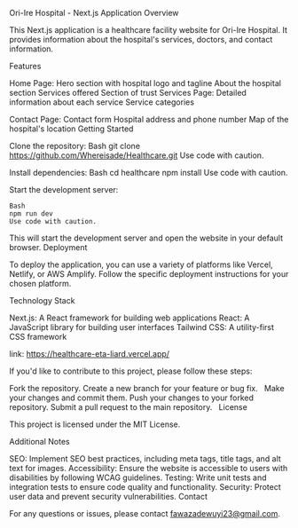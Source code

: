 Ori-Ire Hospital - Next.js Application
Overview

This Next.js application is a healthcare facility website for Ori-Ire Hospital. It provides information about the hospital's services, doctors, and contact information.

Features

Home Page:
Hero section with hospital logo and tagline
About the hospital section
Services offered
Section of trust 
Services Page:
Detailed information about each service
Service categories

Contact Page:
Contact form
Hospital address and phone number
Map of the hospital's location
Getting Started

Clone the repository:
Bash
git clone https://github.com/Whereisade/Healthcare.git
Use code with caution.

Install dependencies:
Bash
cd healthcare
npm install
Use code with caution.

Start the development server:
```
Bash
npm run dev
Use code with caution.
```

This will start the development server and open the website in your default browser.
Deployment

To deploy the application, you can use a variety of platforms like Vercel, Netlify, or AWS Amplify. Follow the specific deployment instructions for your chosen platform.

Technology Stack

Next.js: A React framework for building web applications
React: A JavaScript library for building user interfaces
Tailwind CSS: A utility-first CSS framework   

link: https://healthcare-eta-liard.vercel.app/


If you'd like to contribute to this project, please follow these steps:

Fork the repository.
Create a new branch for your feature or bug fix.   
Make your changes and commit them.
Push your changes to your forked repository.
Submit a pull request to the main repository.   
License

This project is licensed under the MIT License.   

Additional Notes

SEO: Implement SEO best practices, including meta tags, title tags, and alt text for images.
Accessibility: Ensure the website is accessible to users with disabilities by following WCAG guidelines.
Testing: Write unit tests and integration tests to ensure code quality and functionality.
Security: Protect user data and prevent security vulnerabilities.
Contact

For any questions or issues, please contact fawazadewuyi23@gmail.com.